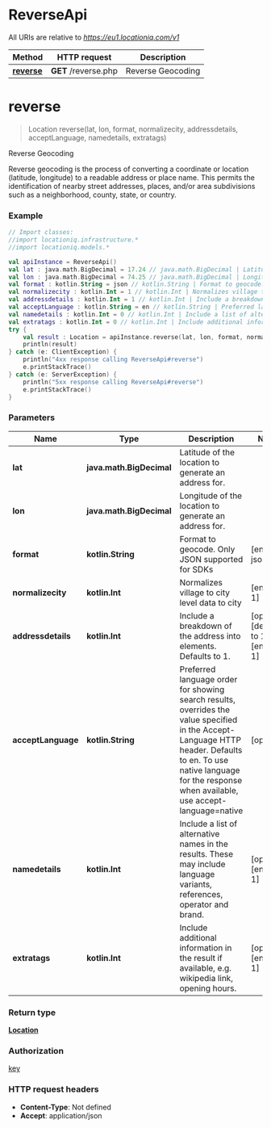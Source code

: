 # ReverseApi

All URIs are relative to *https://eu1.locationiq.com/v1*

Method | HTTP request | Description
------------- | ------------- | -------------
[**reverse**](ReverseApi.md#reverse) | **GET** /reverse.php | Reverse Geocoding


<a name="reverse"></a>
# **reverse**
> Location reverse(lat, lon, format, normalizecity, addressdetails, acceptLanguage, namedetails, extratags)

Reverse Geocoding

Reverse geocoding is the process of converting a coordinate or location (latitude, longitude) to a readable address or place name. This permits the identification of nearby street addresses, places, and/or area subdivisions such as a neighborhood, county, state, or country.

### Example
```kotlin
// Import classes:
//import locationiq.infrastructure.*
//import locationiq.models.*

val apiInstance = ReverseApi()
val lat : java.math.BigDecimal = 17.24 // java.math.BigDecimal | Latitude of the location to generate an address for.
val lon : java.math.BigDecimal = 74.25 // java.math.BigDecimal | Longitude of the location to generate an address for.
val format : kotlin.String = json // kotlin.String | Format to geocode. Only JSON supported for SDKs
val normalizecity : kotlin.Int = 1 // kotlin.Int | Normalizes village to city level data to city
val addressdetails : kotlin.Int = 1 // kotlin.Int | Include a breakdown of the address into elements. Defaults to 1.
val acceptLanguage : kotlin.String = en // kotlin.String | Preferred language order for showing search results, overrides the value specified in the Accept-Language HTTP header. Defaults to en. To use native language for the response when available, use accept-language=native
val namedetails : kotlin.Int = 0 // kotlin.Int | Include a list of alternative names in the results. These may include language variants, references, operator and brand.
val extratags : kotlin.Int = 0 // kotlin.Int | Include additional information in the result if available, e.g. wikipedia link, opening hours.
try {
    val result : Location = apiInstance.reverse(lat, lon, format, normalizecity, addressdetails, acceptLanguage, namedetails, extratags)
    println(result)
} catch (e: ClientException) {
    println("4xx response calling ReverseApi#reverse")
    e.printStackTrace()
} catch (e: ServerException) {
    println("5xx response calling ReverseApi#reverse")
    e.printStackTrace()
}
```

### Parameters

Name | Type | Description  | Notes
------------- | ------------- | ------------- | -------------
 **lat** | **java.math.BigDecimal**| Latitude of the location to generate an address for. |
 **lon** | **java.math.BigDecimal**| Longitude of the location to generate an address for. |
 **format** | **kotlin.String**| Format to geocode. Only JSON supported for SDKs | [enum: json]
 **normalizecity** | **kotlin.Int**| Normalizes village to city level data to city | [enum: 1]
 **addressdetails** | **kotlin.Int**| Include a breakdown of the address into elements. Defaults to 1. | [optional] [default to 1] [enum: 0, 1]
 **acceptLanguage** | **kotlin.String**| Preferred language order for showing search results, overrides the value specified in the Accept-Language HTTP header. Defaults to en. To use native language for the response when available, use accept-language&#x3D;native | [optional]
 **namedetails** | **kotlin.Int**| Include a list of alternative names in the results. These may include language variants, references, operator and brand. | [optional] [enum: 0, 1]
 **extratags** | **kotlin.Int**| Include additional information in the result if available, e.g. wikipedia link, opening hours. | [optional] [enum: 0, 1]

### Return type

[**Location**](Location.md)

### Authorization

[key](../README.md#key)

### HTTP request headers

 - **Content-Type**: Not defined
 - **Accept**: application/json

